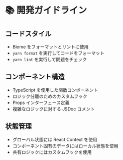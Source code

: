 # 📚 開発ガイドライン

## コードスタイル
- Biome をフォーマットとリントに使用
- `yarn format` を実行してコードをフォーマット
- `yarn lint` を実行して問題をチェック

## コンポーネント構造
- TypeScript を使用した関数コンポーネント
- ロジック分離のためのカスタムフック
- Props インターフェース定義
- 複雑なロジックに対する JSDoc コメント

## 状態管理
- グローバル状態には React Context を使用
- コンポーネント固有のデータにはローカル状態を使用
- 共有ロジックにはカスタムフックを使用
